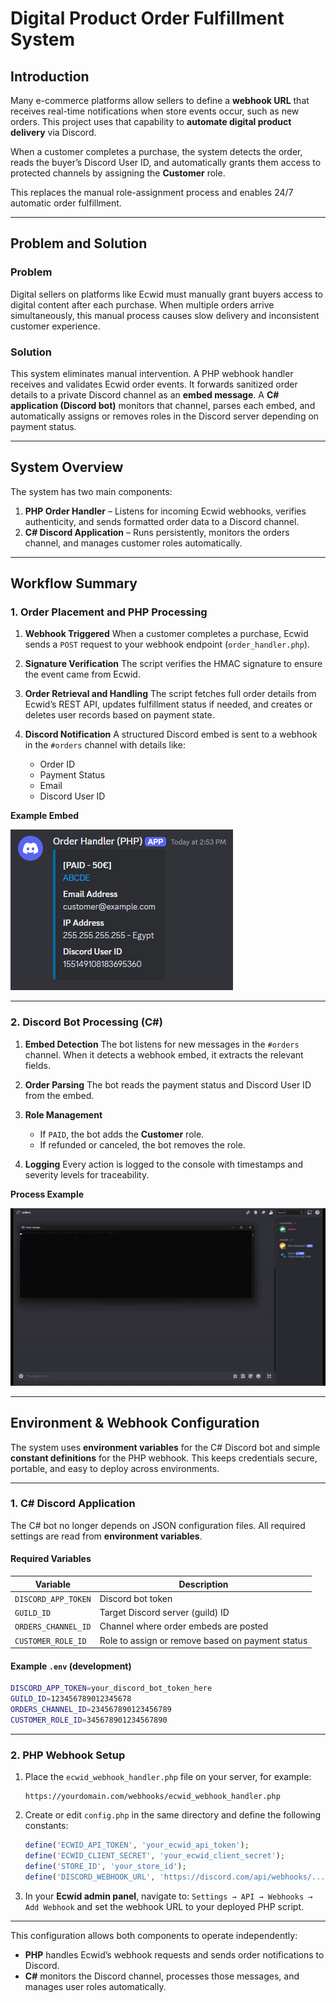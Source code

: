 # Digital Product Order Fulfillment System

## Introduction

Many e-commerce platforms allow sellers to define a **webhook URL** that receives real-time notifications when store events occur, such as new orders.
This project uses that capability to **automate digital product delivery** via Discord.

When a customer completes a purchase, the system detects the order, reads the buyer’s Discord User ID, and automatically grants them access to protected channels by assigning the **Customer** role.

This replaces the manual role-assignment process and enables 24/7 automatic order fulfillment.

---

## Problem and Solution

### Problem

Digital sellers on platforms like Ecwid must manually grant buyers access to digital content after each purchase.
When multiple orders arrive simultaneously, this manual process causes slow delivery and inconsistent customer experience.

### Solution

This system eliminates manual intervention.
A PHP webhook handler receives and validates Ecwid order events. It forwards sanitized order details to a private Discord channel as an **embed message**.
A **C# application (Discord bot)** monitors that channel, parses each embed, and automatically assigns or removes roles in the Discord server depending on payment status.

---

## System Overview

The system has two main components:

1. **PHP Order Handler** – Listens for incoming Ecwid webhooks, verifies authenticity, and sends formatted order data to a Discord channel.
2. **C# Discord Application** – Runs persistently, monitors the orders channel, and manages customer roles automatically.

---

## Workflow Summary

### 1. Order Placement and PHP Processing

1. **Webhook Triggered**
   When a customer completes a purchase, Ecwid sends a `POST` request to your webhook endpoint (`order_handler.php`).

2. **Signature Verification**
   The script verifies the HMAC signature to ensure the event came from Ecwid.

3. **Order Retrieval and Handling**
   The script fetches full order details from Ecwid’s REST API, updates fulfillment status if needed, and creates or deletes user records based on payment state.

4. **Discord Notification**
   A structured Discord embed is sent to a webhook in the `#orders` channel with details like:

   * Order ID
   * Payment Status
   * Email
   * Discord User ID

**Example Embed**

![Embed Example](media/Embed%20Example.png)

---

### 2. Discord Bot Processing (C#)

1. **Embed Detection**
   The bot listens for new messages in the `#orders` channel. When it detects a webhook embed, it extracts the relevant fields.

2. **Order Parsing**
   The bot reads the payment status and Discord User ID from the embed.

3. **Role Management**

   * If `PAID`, the bot adds the **Customer** role.
   * If refunded or canceled, the bot removes the role.

4. **Logging**
   Every action is logged to the console with timestamps and severity levels for traceability.

**Process Example**

![Process Showcase](media/Process%20Showcase.gif)

---

## Environment & Webhook Configuration

The system uses **environment variables** for the C# Discord bot and simple **constant definitions** for the PHP webhook.
This keeps credentials secure, portable, and easy to deploy across environments.

---

### 1. C# Discord Application

The C# bot no longer depends on JSON configuration files.
All required settings are read from **environment variables**.

#### Required Variables

| Variable                                                           | Description                                      |
| ------------------------------------------------------------------ | ------------------------------------------------ |
| `DISCORD_APP_TOKEN`                                                | Discord bot token                                |
| `GUILD_ID`                                                         | Target Discord server (guild) ID                 |
| `ORDERS_CHANNEL_ID`                                                | Channel where order embeds are posted            |
| `CUSTOMER_ROLE_ID`                                                 | Role to assign or remove based on payment status |

#### Example `.env` (development)

```bash
DISCORD_APP_TOKEN=your_discord_bot_token_here
GUILD_ID=123456789012345678
ORDERS_CHANNEL_ID=234567890123456789
CUSTOMER_ROLE_ID=345678901234567890
```

---

### 2. PHP Webhook Setup

1. Place the `ecwid_webhook_handler.php` file on your server, for example:

   ```
   https://yourdomain.com/webhooks/ecwid_webhook_handler.php
   ```

2. Create or edit `config.php` in the same directory and define the following constants:

   ```php
   define('ECWID_API_TOKEN', 'your_ecwid_api_token');
   define('ECWID_CLIENT_SECRET', 'your_ecwid_client_secret');
   define('STORE_ID', 'your_store_id');
   define('DISCORD_WEBHOOK_URL', 'https://discord.com/api/webhooks/...'); 
   ```

3. In your **Ecwid admin panel**, navigate to:
   `Settings → API → Webhooks → Add Webhook`
   and set the webhook URL to your deployed PHP script.

---

This configuration allows both components to operate independently:

* **PHP** handles Ecwid’s webhook requests and sends order notifications to Discord.
* **C#** monitors the Discord channel, processes those messages, and manages user roles automatically.

